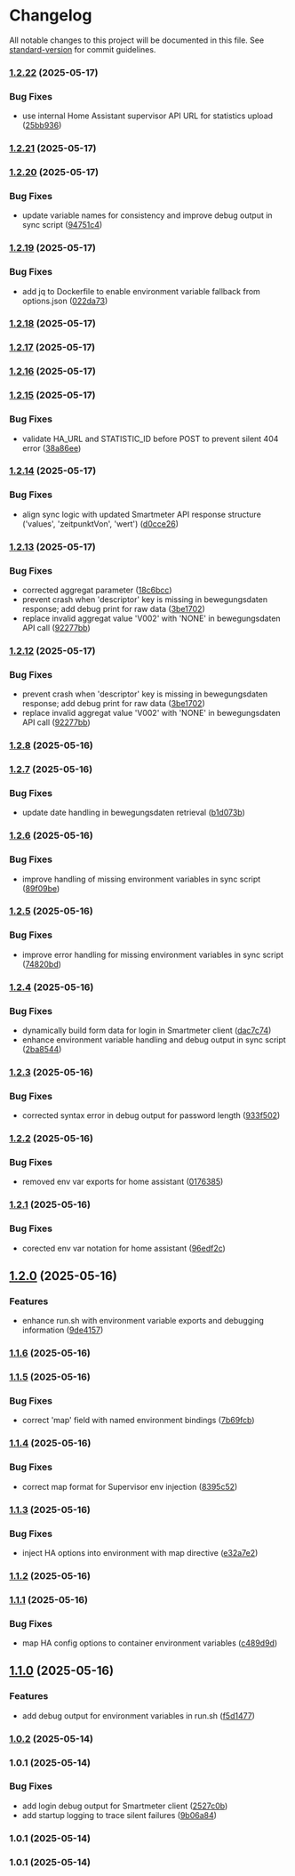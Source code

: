 # Changelog

All notable changes to this project will be documented in this file. See [standard-version](https://github.com/conventional-changelog/standard-version) for commit guidelines.

### [1.2.22](https://github.com/ZakiZtraki/homeassistant-addon-wnsm-sync/compare/v1.2.21...v1.2.22) (2025-05-17)


### Bug Fixes

* use internal Home Assistant supervisor API URL for statistics upload ([25bb936](https://github.com/ZakiZtraki/homeassistant-addon-wnsm-sync/commit/25bb9366e4734e7c9fefcf251932e115b25d68ad))

### [1.2.21](https://github.com/ZakiZtraki/homeassistant-addon-wnsm-sync/compare/v1.2.20...v1.2.21) (2025-05-17)

### [1.2.20](https://github.com/ZakiZtraki/homeassistant-addon-wnsm-sync/compare/v1.2.19...v1.2.20) (2025-05-17)


### Bug Fixes

* update variable names for consistency and improve debug output in sync script ([94751c4](https://github.com/ZakiZtraki/homeassistant-addon-wnsm-sync/commit/94751c43879aeae50a849730eae19da0cd256136))

### [1.2.19](https://github.com/ZakiZtraki/homeassistant-addon-wnsm-sync/compare/v1.2.18...v1.2.19) (2025-05-17)


### Bug Fixes

* add jq to Dockerfile to enable environment variable fallback from options.json ([022da73](https://github.com/ZakiZtraki/homeassistant-addon-wnsm-sync/commit/022da73648cf06a38c82cbda3dcec95ed6be7602))

### [1.2.18](https://github.com/ZakiZtraki/homeassistant-addon-wnsm-sync/compare/v1.2.17...v1.2.18) (2025-05-17)

### [1.2.17](https://github.com/ZakiZtraki/homeassistant-addon-wnsm-sync/compare/v1.2.16...v1.2.17) (2025-05-17)

### [1.2.16](https://github.com/ZakiZtraki/homeassistant-addon-wnsm-sync/compare/v1.2.15...v1.2.16) (2025-05-17)

### [1.2.15](https://github.com/ZakiZtraki/homeassistant-addon-wnsm-sync/compare/v1.2.14...v1.2.15) (2025-05-17)


### Bug Fixes

* validate HA_URL and STATISTIC_ID before POST to prevent silent 404 error ([38a86ee](https://github.com/ZakiZtraki/homeassistant-addon-wnsm-sync/commit/38a86ee296331f033ce73f49d68cd79deab9968b))

### [1.2.14](https://github.com/ZakiZtraki/homeassistant-addon-wnsm-sync/compare/v1.2.13...v1.2.14) (2025-05-17)


### Bug Fixes

* align sync logic with updated Smartmeter API response structure ('values', 'zeitpunktVon', 'wert') ([d0cce26](https://github.com/ZakiZtraki/homeassistant-addon-wnsm-sync/commit/d0cce262e03093d0917fcb89d65339d9f50bd514))

### [1.2.13](https://github.com/ZakiZtraki/homeassistant-addon-wnsm-sync/compare/v1.2.8...v1.2.13) (2025-05-17)


### Bug Fixes

* corrected aggregat parameter ([18c6bcc](https://github.com/ZakiZtraki/homeassistant-addon-wnsm-sync/commit/18c6bccd8ace51604f990e355abba136cd02b6a1))
* prevent crash when 'descriptor' key is missing in bewegungsdaten response; add debug print for raw data ([3be1702](https://github.com/ZakiZtraki/homeassistant-addon-wnsm-sync/commit/3be1702437e8d2cc5e26235da23e9ad3134c1c3a))
* replace invalid aggregat value 'V002' with 'NONE' in bewegungsdaten API call ([92277bb](https://github.com/ZakiZtraki/homeassistant-addon-wnsm-sync/commit/92277bb8a05fd3e4cc152788824f05a81d8723be))

### [1.2.12](https://github.com/ZakiZtraki/homeassistant-addon-wnsm-sync/compare/v1.2.8...v1.2.12) (2025-05-17)


### Bug Fixes

* prevent crash when 'descriptor' key is missing in bewegungsdaten response; add debug print for raw data ([3be1702](https://github.com/ZakiZtraki/homeassistant-addon-wnsm-sync/commit/3be1702437e8d2cc5e26235da23e9ad3134c1c3a))
* replace invalid aggregat value 'V002' with 'NONE' in bewegungsdaten API call ([92277bb](https://github.com/ZakiZtraki/homeassistant-addon-wnsm-sync/commit/92277bb8a05fd3e4cc152788824f05a81d8723be))

### [1.2.8](https://github.com/ZakiZtraki/homeassistant-addon-wnsm-sync/compare/v1.2.7...v1.2.8) (2025-05-16)

### [1.2.7](https://github.com/ZakiZtraki/homeassistant-addon-wnsm-sync/compare/v1.2.6...v1.2.7) (2025-05-16)


### Bug Fixes

* update date handling in bewegungsdaten retrieval ([b1d073b](https://github.com/ZakiZtraki/homeassistant-addon-wnsm-sync/commit/b1d073baad151674fab1dbe686f79e603c615130))

### [1.2.6](https://github.com/ZakiZtraki/homeassistant-addon-wnsm-sync/compare/v1.2.5...v1.2.6) (2025-05-16)


### Bug Fixes

* improve handling of missing environment variables in sync script ([89f09be](https://github.com/ZakiZtraki/homeassistant-addon-wnsm-sync/commit/89f09bee69c3b222717f6795cf7a78fd0996e8cd))

### [1.2.5](https://github.com/ZakiZtraki/homeassistant-addon-wnsm-sync/compare/v1.2.4...v1.2.5) (2025-05-16)


### Bug Fixes

* improve error handling for missing environment variables in sync script ([74820bd](https://github.com/ZakiZtraki/homeassistant-addon-wnsm-sync/commit/74820bdaab25a25f3006371999877670da7df25a))

### [1.2.4](https://github.com/ZakiZtraki/homeassistant-addon-wnsm-sync/compare/v1.2.3...v1.2.4) (2025-05-16)


### Bug Fixes

* dynamically build form data for login in Smartmeter client ([dac7c74](https://github.com/ZakiZtraki/homeassistant-addon-wnsm-sync/commit/dac7c746161c4998793276b3033959acf0f9e092))
* enhance environment variable handling and debug output in sync script ([2ba8544](https://github.com/ZakiZtraki/homeassistant-addon-wnsm-sync/commit/2ba8544f386803f2f49b87faba18d0249846b7ab))

### [1.2.3](https://github.com/ZakiZtraki/homeassistant-addon-wnsm-sync/compare/v1.2.2...v1.2.3) (2025-05-16)


### Bug Fixes

* corrected syntax error in debug output for password length ([933f502](https://github.com/ZakiZtraki/homeassistant-addon-wnsm-sync/commit/933f502c9da12a29d12c7ba2e18f8a9c75902d43))

### [1.2.2](https://github.com/ZakiZtraki/homeassistant-addon-wnsm-sync/compare/v1.2.1...v1.2.2) (2025-05-16)


### Bug Fixes

* removed env var exports for home assistant ([0176385](https://github.com/ZakiZtraki/homeassistant-addon-wnsm-sync/commit/0176385e24436039bae89c66543c9cef3748b6e5))

### [1.2.1](https://github.com/ZakiZtraki/homeassistant-addon-wnsm-sync/compare/v1.2.0...v1.2.1) (2025-05-16)


### Bug Fixes

* corected env var notation for home assistant ([96edf2c](https://github.com/ZakiZtraki/homeassistant-addon-wnsm-sync/commit/96edf2cb0fc156ce571b919a0f033d8917a76e98))

## [1.2.0](https://github.com/ZakiZtraki/homeassistant-addon-wnsm-sync/compare/v1.1.6...v1.2.0) (2025-05-16)


### Features

* enhance run.sh with environment variable exports and debugging information ([9de4157](https://github.com/ZakiZtraki/homeassistant-addon-wnsm-sync/commit/9de4157c089e0b891307ed83c88ca6e21643e4b2))

### [1.1.6](https://github.com/ZakiZtraki/homeassistant-addon-wnsm-sync/compare/v1.1.5...v1.1.6) (2025-05-16)

### [1.1.5](https://github.com/ZakiZtraki/homeassistant-addon-wnsm-sync/compare/v1.1.4...v1.1.5) (2025-05-16)


### Bug Fixes

* correct 'map' field with named environment bindings ([7b69fcb](https://github.com/ZakiZtraki/homeassistant-addon-wnsm-sync/commit/7b69fcb0db9b79e11f5ee4428d1988aac37dbaaf))

### [1.1.4](https://github.com/ZakiZtraki/homeassistant-addon-wnsm-sync/compare/v1.1.3...v1.1.4) (2025-05-16)


### Bug Fixes

* correct map format for Supervisor env injection ([8395c52](https://github.com/ZakiZtraki/homeassistant-addon-wnsm-sync/commit/8395c527fe248fa472c971ebe6f556b58b876a11))

### [1.1.3](https://github.com/ZakiZtraki/homeassistant-addon-wnsm-sync/compare/v1.1.2...v1.1.3) (2025-05-16)


### Bug Fixes

* inject HA options into environment with map directive ([e32a7e2](https://github.com/ZakiZtraki/homeassistant-addon-wnsm-sync/commit/e32a7e23d28e87cb118dcd92c1477275527c3b72))

### [1.1.2](https://github.com/ZakiZtraki/homeassistant-addon-wnsm-sync/compare/v1.1.1...v1.1.2) (2025-05-16)

### [1.1.1](https://github.com/ZakiZtraki/homeassistant-addon-wnsm-sync/compare/v1.1.0...v1.1.1) (2025-05-16)


### Bug Fixes

* map HA config options to container environment variables ([c489d9d](https://github.com/ZakiZtraki/homeassistant-addon-wnsm-sync/commit/c489d9d2716633db89e5dabf1edb95c62ae0999a))

## [1.1.0](https://github.com/ZakiZtraki/homeassistant-addon-wnsm-sync/compare/v1.0.3...v1.1.0) (2025-05-16)


### Features

* add debug output for environment variables in run.sh ([f5d1477](https://github.com/ZakiZtraki/homeassistant-addon-wnsm-sync/commit/f5d14770555a3e3ab5b3b6ff71332450579a649e))

### [1.0.2](https://github.com/ZakiZtraki/homeassistant-addon-wnsm-sync/compare/v1.0.1...v1.0.2) (2025-05-14)

### 1.0.1 (2025-05-14)


### Bug Fixes

* add login debug output for Smartmeter client ([2527c0b](https://github.com/ZakiZtraki/homeassistant-addon-wnsm-sync/commit/2527c0bbe0fdc639f8c2cd4580cb3ff500f35aba))
* add startup logging to trace silent failures ([9b06a84](https://github.com/ZakiZtraki/homeassistant-addon-wnsm-sync/commit/9b06a848852b554bf496fcf33a4a6a323c40eb3f))

### 1.0.1 (2025-05-14)

### 1.0.1 (2025-05-14)
